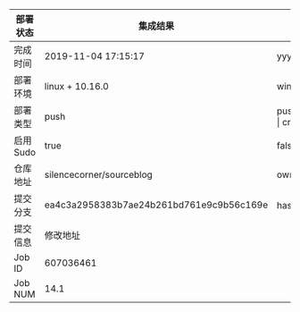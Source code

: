 部署状态 | 集成结果 | 参考值
---|---|---
完成时间 | 2019-11-04 17:15:17 | yyyy-mm-dd hh:mm:ss
部署环境 | linux + 10.16.0 | window \| linux + stable
部署类型 | push | push \| pull_request \| api \| cron
启用Sudo | true | false \| true
仓库地址 | silencecorner/sourceblog | owner_name/repo_name
提交分支 | ea4c3a2958383b7ae24b261bd761e9c9b56c169e | hash 16位
提交信息 | 修改地址 |
Job ID   | 607036461 |
Job NUM  | 14.1 |
